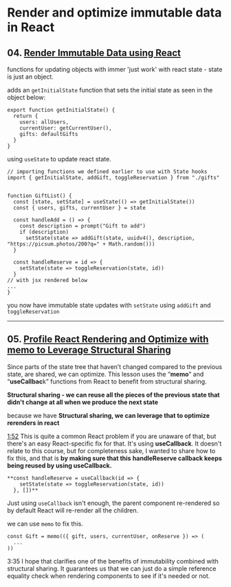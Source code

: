 # Render and optimize immutable data in React

## 04. [Render Immutable Data using React](https://egghead.io/lessons/react-render-immutable-data-using-react)

functions for updating objects with immer 'just work' with react state - state is just an object.

adds an `getInitialState` function that sets the initial state as seen in the object below:

    export function getInitialState() {
      return {
        users: allUsers,
        currentUser: getCurrentUser(),
        gifts: defaultGifts
      }
    }

using `useState` to update react state.

    // importing functions we defined earlier to use with State hooks
    import { getInitialState, addGift, toggleReservation } from "./gifts"


    function GiftList() {
      const [state, setState] = useState(() => getInitialState())
      const { users, gifts, currentUser } = state

      const handleAdd = () => {
        const description = prompt("Gift to add")
        if (description)
          setState(state => addGift(state, uuidv4(), description, "https://picsum.photos/200?q=" + Math.random()))
      }

      const handleReserve = id => {
        setState(state => toggleReservation(state, id))
      }
    // with jsx rendered below
    ...
    }

you now have immutable state updates with `setState` using `addGift` and `toggleReservation`

---

## 05. [Profile React Rendering and Optimize with memo to Leverage Structural Sharing](https://egghead.io/lessons/react-profile-react-rendering-and-optimize-with-memo-to-leverage-structural-sharing)

Since parts of the state tree that haven’t changed compared to the previous state, are shared, we can optimize. This lesson uses the “**memo**” and “**useCallbac**k” functions from React to benefit from structural sharing.

**Structural sharing -  we can reuse all the pieces of the previous state that didn't change at all when we produce the next state**

because we have **Structural sharing, we can leverage that to optimize rerenders in react**

[1:52](https://egghead.io/lessons/react-profile-react-rendering-and-optimize-with-memo-to-leverage-structural-sharing) This is quite a common React problem if you are unaware of that, but there's an easy React-specific fix for that. It's using **useCallback**. It doesn't relate to this course, but for completeness sake, I wanted to share how to fix this, and that is **by making sure that this** **handleReserve callback keeps being reused by using useCallback.**

    **const handleReserve = useCallback(id => {
        setState(state => toggleReservation(state, id))
      }, [])**

Just using `useCallback` isn't enough, the parent component re-rendered so by default React will re-render all the children.

we can use `memo` to fix this.

    const Gift = memo(({ gift, users, currentUser, onReserve }) => (
      ...
    ))

3:35 I hope that clarifies one of the benefits of immutability combined with structural sharing. It guarantees us that we can just do a simple reference equality check when rendering components to see if it's needed or not.
